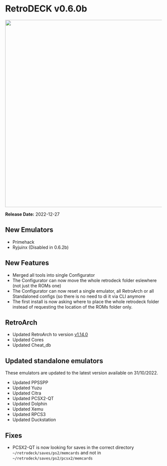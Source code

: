 # RetroDECK v0.6.0b

<img src="../../../wiki_images/logos/rd-logo-box.png" width="600">

**Release Date:** 2022-12-27

## New Emulators

- Primehack
- Ryjuinx (Disabled in 0.6.2b)

## New Features

- Merged all tools into single Configurator
- The Configurator can now move the whole retrodeck folder eslewhere (not just the ROMs one)
- The Configurator can now reset a single emulator, all RetroArch or all Standaloned configs (so there is no need to di it via CLI anymore
- The first install is now asking where to place the whole retrodeck folder instead of requesting the location of the ROMs folder only.

## RetroArch

- Updated RetroArch to version [v1.14.0](https://www.libretro.com/index.php/retroarch-1-14-0-release/)
- Updated Cores
- Updated Cheat_db

## Updated standalone emulators

These emulators are updated to the latest version available on 31/10/2022.

- Updated PPSSPP
- Updated Yuzu
- Updated Citra
- Updated PCSX2-QT
- Updated Dolphin
- Updated Xemu
- Updated RPCS3
- Updated Duckstation

## Fixes

- PCSX2-QT is now looking for saves in the correct directory `~/retrodeck/saves/ps2/memcards` and not in `~/retrodeck/saves/ps2/pcsx2/memcards`
